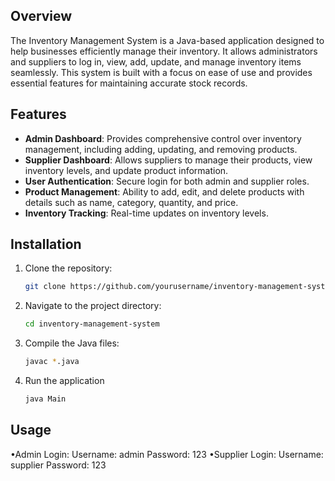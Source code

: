 ## Overview

The Inventory Management System is a Java-based application designed to help businesses efficiently manage their inventory. It allows administrators and suppliers to log in, view, add, update, and manage inventory items seamlessly. This system is built with a focus on ease of use and provides essential features for maintaining accurate stock records.

## Features

- **Admin Dashboard**: Provides comprehensive control over inventory management, including adding, updating, and removing products.
- **Supplier Dashboard**: Allows suppliers to manage their products, view inventory levels, and update product information.
- **User Authentication**: Secure login for both admin and supplier roles.
- **Product Management**: Ability to add, edit, and delete products with details such as name, category, quantity, and price.
- **Inventory Tracking**: Real-time updates on inventory levels.

## Installation

1. Clone the repository:

   ```bash
   git clone https://github.com/yourusername/inventory-management-system.git
   
2. Navigate to the project directory:

   ```bash
   cd inventory-management-system
   
3. Compile the Java files:
   
   ```bash
   javac *.java

4. Run the application

   ```bash
   java Main

## Usage

•Admin Login:
	Username: admin
	Password: 123
•Supplier Login:
	Username: supplier
	Password: 123



   

